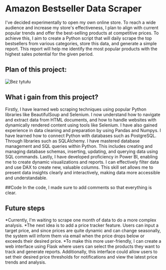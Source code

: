 # Amazon Bestseller Data Scraper

I've decided experimentally to open my own online store. To reach a wide audience and increase my store's effectiveness, I plan to align with current popular trends and offer the best-selling products at competitive prices. To achieve this, I aim to create a Python script that will daily scrape the top bestsellers from various categories, store this data, and generate a simple report. This report will help me identify the most popular products with the highest sales potential for the given period.

## Plan of this project: 
![Bez tytułu](https://github.com/user-attachments/assets/0902169d-8be4-4201-8c42-2ac023b00573)

## What i gain from this project?

Firstly, I have learned web scraping techniques using popular Python libraries like BeautifulSoup and Selenium. I now understand how to navigate and extract data from HTML documents, and how to handle websites with dynamically rendered content using tools like Selenium. I have also gained experience in data cleaning and preparation by using Pandas and Numpys. I have learned how to connect Python with databases such as PostgreSQL. Through libraries such as SQLAlchemy. I have mastered database management and SQL queries within Python. This includes creating and managing database schemas, inserting, updating, and querying data using SQL commands. Lastly, I have developed proficiency in Power BI, enabling me to create dynamic visualizations and reports. I can effectively filter data and use DAX to create new, valuable columns. This skill set allows me to present data insights clearly and interactively, making data more accessible and understandable. 

##Code
In the code, I made sure to add comments so that everything is clear.

## Future steps

*Currently, I'm waiting to scrape one month of data to do a more complex analysis.
*The next idea is to add a price tracker feature. Users can input a target price, and since prices are quite dynamic and can change seasonally, the system will inform them via email when the price drops below or exceeds their desired price.
*To make this more user-friendly, I can create a web interface using Flask where users can select the products they want to track and generate reports. Additionally, this interface could allow users to set their desired price thresholds for notifications and view the latest price trends and analysis.

